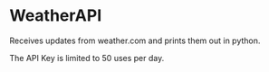 # WeatherAPI
 Receives updates from weather.com and prints them out in python.

The API Key is limited to 50 uses per day.